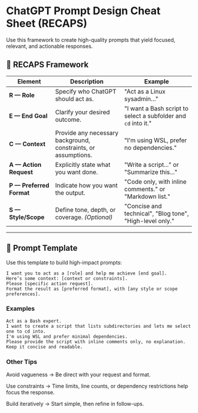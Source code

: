 # ChatGPT Prompt Design Cheat Sheet (RECAPS)

Use this framework to create high-quality prompts that yield focused, relevant, and actionable responses.

## 🔁 RECAPS Framework

| Element | Description | Example |
|--------|-------------|---------|
| **R — Role** | Specify who ChatGPT should act as. | "Act as a Linux sysadmin…" |
| **E — End Goal** | Clarify your desired outcome. | "I want a Bash script to select a subfolder and `cd` into it." |
| **C — Context** | Provide any necessary background, constraints, or assumptions. | "I'm using WSL, prefer no dependencies." |
| **A — Action Request** | Explicitly state what you want done. | "Write a script..." or "Summarize this..." |
| **P — Preferred Format** | Indicate how you want the output. | "Code only, with inline comments." or "Markdown list." |
| **S — Style/Scope** | Define tone, depth, or coverage. *(Optional)* | "Concise and technical", "Blog tone", "High-level only." |

---

## 🧩 Prompt Template

Use this template to build high-impact prompts:

```plaintext
I want you to act as a [role] and help me achieve [end goal].  
Here’s some context: [context or constraints].  
Please [specific action request].  
Format the result as [preferred format], with [any style or scope preferences].
```


### Examples
```plaintext
Act as a Bash expert.
I want to create a script that lists subdirectories and lets me select one to cd into.
I'm using WSL and prefer minimal dependencies.
Please provide the script with inline comments only, no explanation.
Keep it concise and readable.
```

### Other Tips
Avoid vagueness → Be direct with your request and format.

Use constraints → Time limits, line counts, or dependency restrictions help focus the response.

Build iteratively → Start simple, then refine in follow-ups.